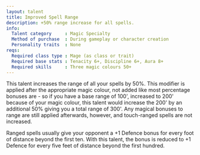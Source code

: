 ```yaml
---
layout: talent
title: Improved Spell Range
description: +50% range increase for all spells.
info:
  Talent category     : Magic Specialty
  Method of purchase  : During gameplay or character creation
  Personality traits  : None
reqs:
  Required class type : Mage (as class or trait)
  Required base stats : Tenacity 6+, Discipline 6+, Aura 8+
  Required skills     : Three magic colours 50+
---
```


This talent increases the range of all your spells by 50%. This modifier is applied after the appropriate magic colour, not added like most percentage bonuses are - so if you have a base range of 100', increased to 200' because of your magic colour, this talent would increase the 200' by an additional 50% giving you a total range of 300'. Any magical bonuses to range are still applied afterwards, however, and touch-ranged spells are not increased.

Ranged spells usually give your opponent a +1 Defence bonus for every foot of distance beyond the first ten. With this talent, the bonus is reduced to +1 Defence for every five feet of distance beyond the first hundred.